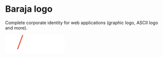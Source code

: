 Baraja logo
===========

Complete corporate identity for web applications (graphic logo, ASCII logo and more).

![BRJ logo](logo/regular/logo-regular.png)
